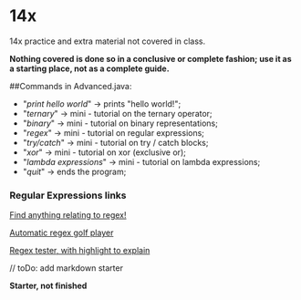 # 14x
14x practice and extra material not covered in class.


**Nothing covered is done so in a conclusive or complete fashion; use it as a starting place, not as a complete guide.**


##Commands in Advanced.java:
* "_print hello world_" -> prints "hello world!";
* "_ternary_" -> mini - tutorial on the ternary operator;
* "_binary_" -> mini - tutorial on binary representations;
* "_regex_" -> mini - tutorial on regular expressions;
* "_try/catch_" -> mini - tutorial on try / catch blocks;
* "_xor_" -> mini - tutorial on xor (exclusive or);
* "_lambda expressions_" -> mini - tutorial on lambda expressions;
* "_quit_" -> ends the program;


### Regular Expressions links
[Find anything relating to regex!](http://lmgtfy.com/?q=regular+expressions)

[Automatic regex golf player](http://regex.inginf.units.it/golf/)

[Regex tester, with highlight to explain](http://www.regexpal.com/)






// toDo: add markdown starter

**Starter, not finished** 